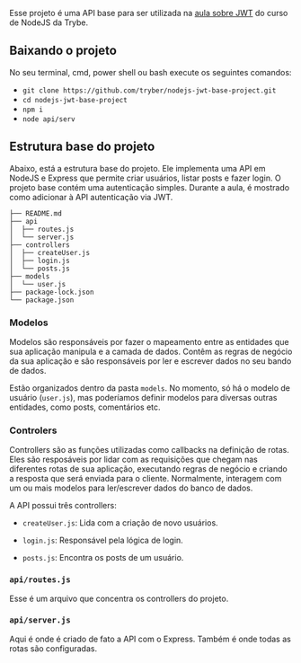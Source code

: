 Esse projeto é uma API base para ser utilizada na [aula sobre JWT](https://course.betrybe.com/back-end/nodejs/jwt/) do curso de NodeJS da Trybe.

##  Baixando o projeto

No seu terminal, cmd, power shell ou bash execute os seguintes comandos:

- `git clone https://github.com/tryber/nodejs-jwt-base-project.git`
- `cd nodejs-jwt-base-project`
- `npm i`
- `node api/serv`

## Estrutura base do projeto

Abaixo, está a estrutura base do projeto. Ele implementa uma API em NodeJS e Express  que permite criar usuários, listar posts e fazer login. O projeto base contém uma autenticação simples. Durante a aula, é mostrado como adicionar à API autenticação via JWT.
 
```
├── README.md
├── api
│  ├── routes.js
│  └── server.js
├── controllers
│  ├── createUser.js
│  ├── login.js
│  └── posts.js
├── models
│  └── user.js
├── package-lock.json
└── package.json
```

### Modelos

Modelos são responsáveis por fazer o mapeamento entre as entidades que sua aplicação manipula e a camada de dados. Contêm as regras de negócio da sua aplicação e são responsáveis por ler e escrever dados no seu bando de dados.

Estão organizados dentro da pasta `models`. No momento, só há o modelo de usuário (`user.js`), mas poderíamos definir modelos para diversas outras entidades, como posts, comentários etc.

### Controlers

Controllers são as funções utilizadas como callbacks na definição de rotas.
Eles são resposáveis por lidar com as requisições que chegam nas diferentes rotas de sua aplicação, executando regras de negócio e criando a resposta que será enviada para o cliente. Normalmente, interagem com um ou mais modelos para ler/escrever dados do banco de dados.

A API possui três controllers:

  - `createUser.js`: Lida com a criação de novo usuários.
  
  - `login.js`: Responsável pela lógica de login.

  - `posts.js`: Encontra os posts de um usuário.
 
### `api/routes.js`

Esse é um arquivo que concentra os controllers do projeto.
 
### `api/server.js`

Aqui é onde é criado de fato a API com o Express. Também é onde todas as rotas são configuradas.
